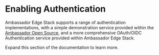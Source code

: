 # Enabling Authentication

Ambassador Edge Stack supports a range of authentication implementations, with a simple demonstration service provided within the [Ambassador Open Source](/user-guide/install-ambassador-oss), and a more comprehensive OAuth/OIDC Authentication service provided within Ambassador Edge Stack.



Expand this section of the documentation to learn more.



